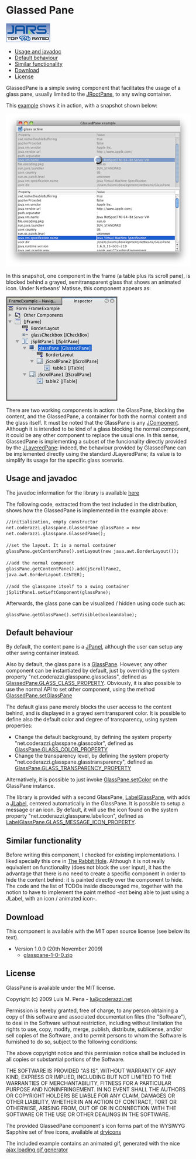 Glassed Pane
============

![Jars top 1% rated](doc/jars_top_rated_1.gif)

*   [Usage and javadoc](#usage)
*   [Default behaviour](#behaviour)
*   [Similar functionality](#similar)
*   [Download](#download)
*   [License](#license)

GlassedPane is a simple swing component that facilitates the usage of a glass pane, usually limited to the [JRootPane](http://java.sun.com/javase/6/docs/api/javax/swing/JRootPane.html), to any swing container.

This [example](example.jar) shows it in action, with a snapshot shown below:

![](doc/example.png)

In this snapshot, one component in the frame (a table plus its scroll pane), is blocked behind a grayed, semitransparent glass that shows an animated icon. Under Netbeans' Matisse, this component appears as:

![](doc/onMatisse.png)

There are two working components in action: the GlassPane, blocking the content, and the GlassedPane, a container for both the normal content and the glass itself. It must be noted that the GlassPane is any [JComponent](http://www.j2ee.me/javase/6/docs/api/javax/swing/JComponent.html). Although it is intended to be kind of a glass blocking the normal component, it could be any other component to replace the usual one. In this sense, GlassedPane is implementing a subset of the funcionality directly provided by the [JLayeredPane](http://java.sun.com/javase/6/docs/api/javax/swing/JLayeredPane.html): indeed, the behaviour provided by GlassedPane can be implemented directly using the standard JLayeredPane; its value is to simplify its usage for the specific glass scenario.

Usage and javadoc
-----------------

The javadoc information for the library is available [here](https://coderazzi.net/glassedpane/api/index.html)

The following code, extracted from the test included in the distribution, shows how the GlassedPane is implemented in the example above:

    //initialization, empty constructor
    net.coderazzi.glasspane.GlassedPane glassPane = new net.coderazzi.glasspane.GlassedPane();
    
    //set the layout. It is a normal container
    glassPane.getContentPane().setLayout(new java.awt.BorderLayout());
    
    //add the normal component
    glassPane.getContentPane().add(jScrollPane2, java.awt.BorderLayout.CENTER);
    
    //add the glasspane itself to a swing container
    jSplitPane1.setLeftComponent(glassPane);

Afterwards, the glass pane can be visualized / hidden using code such as:

    glassPane.getGlassPane().setVisible(booleanValue);

Default behaviour
-----------------

By default, the content pane is a [JPanel](http://java.sun.com/javase/6/docs/api/javax/swing/JPanel.html), although the user can setup any other swing container instead.

Also by default, the glass pane is a [GlassPane](https://coderazzi.net/glassedpane/api/net/coderazzi/glasspane/GlassPane.html). However, any other component can be instantiated by default, just by overriding the system property "net.coderazzi.glasspane.glassclass", defined as [GlassedPane.GLASS\_CLASS\_PROPERTY](https://coderazzi.net/glassedpane/api/net/coderazzi/glasspane/GlassedPane.html#GLASS_CLASS_PROPERTY). Obviously, it is also possible to use the normal API to set other component, using the method [GlassedPane.setGlassPane](https://coderazzi.net/glassedpane/api/net/coderazzi/glasspane/GlassedPane.html#setGlassPane(java.awt.Component))

The default glass pane merely blocks the user access to the content behind, and is displayed in a grayed semitransparent color. It is possible to define also the default color and degree of transparency, using system properties:

*   Change the default background, by defining the system property "net.coderazzi.glasspane.glasscolor", defined as [GlassPane.GLASS\_COLOR\_PROPERTY](https://coderazzi.net/glassedpane/api/net/coderazzi/glasspane/GlassPane.html#GLASS_COLOR_PROPERTY)
*   Change the transparency level, by defining the system property "net.coderazzi.glasspane.glasstransparency", defined as [GlassPane.GLASS\_TRANSPARENCY\_PROPERTY](https://coderazzi.net/glassedpane/api/net/coderazzi/glasspane/GlassPane.html#GLASS_TRANSPARENCY_PROPERTY)

Alternatively, it is possible to just invoke [GlassPane.setColor](https://coderazzi.net/glassedpane/api/net/coderazzi/glasspane/GlassPane.html#setColor(java.awt.Color)) on the GlassPane instance.

The library is provided with a second GlassPane, [LabelGlassPane](https://coderazzi.net/glassedpane/api/net/coderazzi/glasspane/LabelGlassPane.html), with adds a [JLabel](http://www.j2ee.me/javase/6/docs/api/javax/swing/JLabel.html), centered automatically in the GlassPane. It is possible to setup a message or an icon. By default, it will use the icon found on the system property "net.coderazzi.glasspane.labelicon", defined as [LabelGlassPane.GLASS\_MESSAGE\_ICON\_PROPERTY](https://coderazzi.net/glassedpane/api/net/coderazzi/glasspane/LabelGlassPane.html#GLASS_MESSAGE_ICON_PROPERTY).

Similar functionality
---------------------

Before writing this component, I checked for existing implementations. I liked specially this one in [The Rabbit Hole](http://rabbit-hole.blogspot.com/2006/04/decoratingoverpainting-swing.html). Although it is not really equivalent on functionality (does not block the user input), it has the advantage that there is no need to create a specific component in order to hide the content behind: it is painted directly over the component to hide. The code and the list of TODOs inside discouraged me, together with the notion to have to implement the paint method -not being able to just using a JLabel, with an icon / animated icon-.

Download
--------

This component is available with the MIT open source license (see below its text).

*   Version 1.0.0 (20th November 2009)
    *   [glasspane-1-0-0.zip](https://coderazzi.net/glassedpane/glasspane-1-0-0.zip)

License
-------

GlassPane is available under the MIT license.

Copyright (c) 2009 Luis M. Pena  - lu@coderazzi.net

Permission is hereby granted, free of charge, to any person obtaining a copy
of this software and associated documentation files (the "Software"), to deal
in the Software without restriction, including without limitation the rights
to use, copy, modify, merge, publish, distribute, sublicense, and/or sell
copies of the Software, and to permit persons to whom the Software is
furnished to do so, subject to the following conditions:

The above copyright notice and this permission notice shall be included in
all copies or substantial portions of the Software.

THE SOFTWARE IS PROVIDED "AS IS", WITHOUT WARRANTY OF ANY KIND, EXPRESS OR
IMPLIED, INCLUDING BUT NOT LIMITED TO THE WARRANTIES OF MERCHANTABILITY,
FITNESS FOR A PARTICULAR PURPOSE AND NONINFRINGEMENT. IN NO EVENT SHALL THE
AUTHORS OR COPYRIGHT HOLDERS BE LIABLE FOR ANY CLAIM, DAMAGES OR OTHER
LIABILITY, WHETHER IN AN ACTION OF CONTRACT, TORT OR OTHERWISE, ARISING FROM,
OUT OF OR IN CONNECTION WITH THE SOFTWARE OR THE USE OR OTHER DEALINGS IN
THE SOFTWARE.

The provided GlassedPane component's icon forms part of the WYSIWYG Sapphire set of free icons, available at [dryicons](http://dryicons.com/free-icons/icons-list/wysiwyg-sapphire/)

The included example contains an animated gif, generated with the nice [ajax loading gif generator](http://www.ajaxload.info/)
